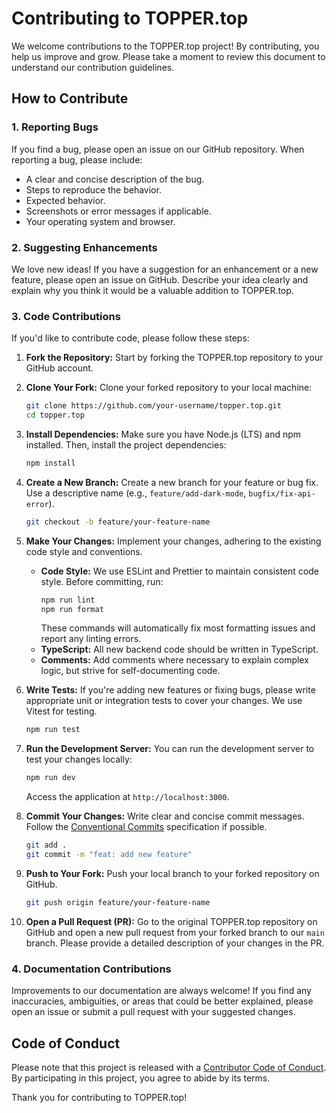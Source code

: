 # Contributing to TOPPER.top

We welcome contributions to the TOPPER.top project! By contributing, you help us improve and grow. Please take a moment to review this document to understand our contribution guidelines.

## How to Contribute

### 1. Reporting Bugs

If you find a bug, please open an issue on our GitHub repository. When reporting a bug, please include:

- A clear and concise description of the bug.
- Steps to reproduce the behavior.
- Expected behavior.
- Screenshots or error messages if applicable.
- Your operating system and browser.

### 2. Suggesting Enhancements

We love new ideas! If you have a suggestion for an enhancement or a new feature, please open an issue on GitHub. Describe your idea clearly and explain why you think it would be a valuable addition to TOPPER.top.

### 3. Code Contributions

If you'd like to contribute code, please follow these steps:

1.  **Fork the Repository:** Start by forking the TOPPER.top repository to your GitHub account.
2.  **Clone Your Fork:** Clone your forked repository to your local machine:
    ```bash
    git clone https://github.com/your-username/topper.top.git
    cd topper.top
    ```
3.  **Install Dependencies:** Make sure you have Node.js (LTS) and npm installed. Then, install the project dependencies:
    ```bash
    npm install
    ```
4.  **Create a New Branch:** Create a new branch for your feature or bug fix. Use a descriptive name (e.g., `feature/add-dark-mode`, `bugfix/fix-api-error`).
    ```bash
    git checkout -b feature/your-feature-name
    ```
5.  **Make Your Changes:** Implement your changes, adhering to the existing code style and conventions.

    - **Code Style:** We use ESLint and Prettier to maintain consistent code style. Before committing, run:
      ```bash
      npm run lint
      npm run format
      ```
      These commands will automatically fix most formatting issues and report any linting errors.
    - **TypeScript:** All new backend code should be written in TypeScript.
    - **Comments:** Add comments where necessary to explain complex logic, but strive for self-documenting code.

6.  **Write Tests:** If you're adding new features or fixing bugs, please write appropriate unit or integration tests to cover your changes. We use Vitest for testing.
    ```bash
    npm run test
    ```
7.  **Run the Development Server:** You can run the development server to test your changes locally:

    ```bash
    npm run dev
    ```

    Access the application at `http://localhost:3000`.

8.  **Commit Your Changes:** Write clear and concise commit messages. Follow the [Conventional Commits](https://www.conventionalcommits.org/en/v1.0.0/) specification if possible.
    ```bash
    git add .
    git commit -m "feat: add new feature"
    ```
9.  **Push to Your Fork:** Push your local branch to your forked repository on GitHub.
    ```bash
    git push origin feature/your-feature-name
    ```
10. **Open a Pull Request (PR):** Go to the original TOPPER.top repository on GitHub and open a new pull request from your forked branch to our `main` branch. Please provide a detailed description of your changes in the PR.

### 4. Documentation Contributions

Improvements to our documentation are always welcome! If you find any inaccuracies, ambiguities, or areas that could be better explained, please open an issue or submit a pull request with your suggested changes.

## Code of Conduct

Please note that this project is released with a [Contributor Code of Conduct](CODE_OF_CONDUCT.md). By participating in this project, you agree to abide by its terms.

Thank you for contributing to TOPPER.top!
